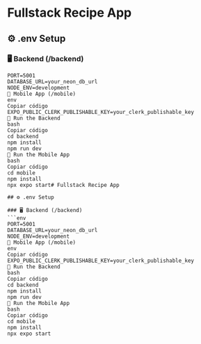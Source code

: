 # Fullstack Recipe App

## ⚙️ .env Setup

### 🖥️ Backend (/backend)
```env
PORT=5001
DATABASE_URL=your_neon_db_url
NODE_ENV=development
📱 Mobile App (/mobile)
env
Copiar código
EXPO_PUBLIC_CLERK_PUBLISHABLE_KEY=your_clerk_publishable_key
🔧 Run the Backend
bash
Copiar código
cd backend
npm install
npm run dev
📱 Run the Mobile App
bash
Copiar código
cd mobile
npm install
npx expo start# Fullstack Recipe App

## ⚙️ .env Setup

### 🖥️ Backend (/backend)
```env
PORT=5001
DATABASE_URL=your_neon_db_url
NODE_ENV=development
📱 Mobile App (/mobile)
env
Copiar código
EXPO_PUBLIC_CLERK_PUBLISHABLE_KEY=your_clerk_publishable_key
🔧 Run the Backend
bash
Copiar código
cd backend
npm install
npm run dev
📱 Run the Mobile App
bash
Copiar código
cd mobile
npm install
npx expo start
